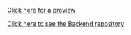 [Click here for a preview](https://inspiring-swanson-37bea0.netlify.app/)

[Click here to see the Backend repository](https://github.com/juliantran003/deliveroo-backend)
